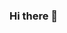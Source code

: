 ### Hi there 👋

<!--
**mbaer24/mbaer24** is a ✨ _special_ ✨ repository because its `README.md` (this file) appears on your GitHub profile.

Here are some ideas to get you started:
Previous Coding Expeirence: I have very little to no coding experience prior to this class 
Reason(s) for taking this class: The reason I am talking this class because I am intrested in the world of tech, and I feel uninformed about the world I am living in. I also think having the ability to code is an important skill 
Other Interests: I am very involved in tennis, and I spend a lot of time working to get better out of school. 
Goals I have for this class and/or projects you'd like to complete: I wold feel accomplished in this class I had a better undertsanding on how to code things on my own. I also think creating a functioning game is a goal of mine. 
- 🔭 I’m currently working on ...
- 🌱 I’m currently learning ...
- 👯 I’m looking to collaborate on ...
- 🤔 I’m looking for help with ...
- 💬 Ask me about ...
- 📫 How to reach me: ...
- 😄 Pronouns: ...
- ⚡ Fun fact: ...
-->
